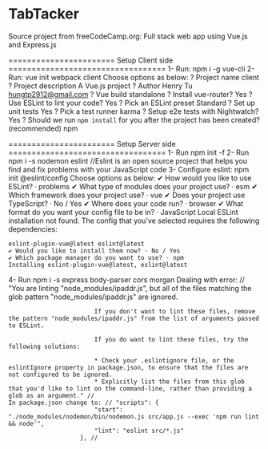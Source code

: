 # TabTacker
Source project from freeCodeCamp.org: Full stack web app using Vue.js and Express.js

======================= Setup Client side ==================================
1- Run: npm i -g vue-cli
2- Run: vue init webpack client
    Choose options as below:
    ? Project name client
    ? Project description A Vue.js project
    ? Author Henry Tu <hungtp2912@gmail.com>
    ? Vue build standalone
    ? Install vue-router? Yes
    ? Use ESLint to lint your code? Yes
    ? Pick an ESLint preset Standard
    ? Set up unit tests Yes
    ? Pick a test runner karma
    ? Setup e2e tests with Nightwatch? Yes
    ? Should we run `npm install` for you after the project has been created? (recommended) npm

======================= Setup Server side ==================================
1- Run npm init -f
2- Run npm i -s nodemon eslint //Eslint is an open source project that helps you find and fix problems with your JavaScript code
3- Configure eslint: npm init @eslint/config
    Choose options as below:
    ✔ How would you like to use ESLint? · problems
    ✔ What type of modules does your project use? · esm
    ✔ Which framework does your project use? · vue
    ✔ Does your project use TypeScript? · No / Yes
    ✔ Where does your code run? · browser
    ✔ What format do you want your config file to be in? · JavaScript
    Local ESLint installation not found.
    The config that you've selected requires the following dependencies:

    eslint-plugin-vue@latest eslint@latest
    ✔ Would you like to install them now? · No / Yes
    ✔ Which package manager do you want to use? · npm
    Installing eslint-plugin-vue@latest, eslint@latest
4- Run npm i -s express body-parser cors morgan
    Dealing with error: // "You are linting "node_modules/ipaddr.js", but all of the files matching the glob pattern                "node_modules/ipaddr.js" are ignored.

                            If you don't want to lint these files, remove the pattern "node_modules/ipaddr.js" from the list of arguments passed to ESLint.

                            If you do want to lint these files, try the following solutions:

                            * Check your .eslintignore file, or the eslintIgnore property in package.json, to ensure that the files are not configured to be ignored.
                            * Explicitly list the files from this glob that you'd like to lint on the command-line, rather than providing a glob as an argument." //
    In package.json change to: // "scripts": {
                            "start": "./node_modules/nodemon/bin/nodemon.js src/app.js --exec 'npm run lint && node'",
                            "lint": "eslint src/*.js"
                        }, //